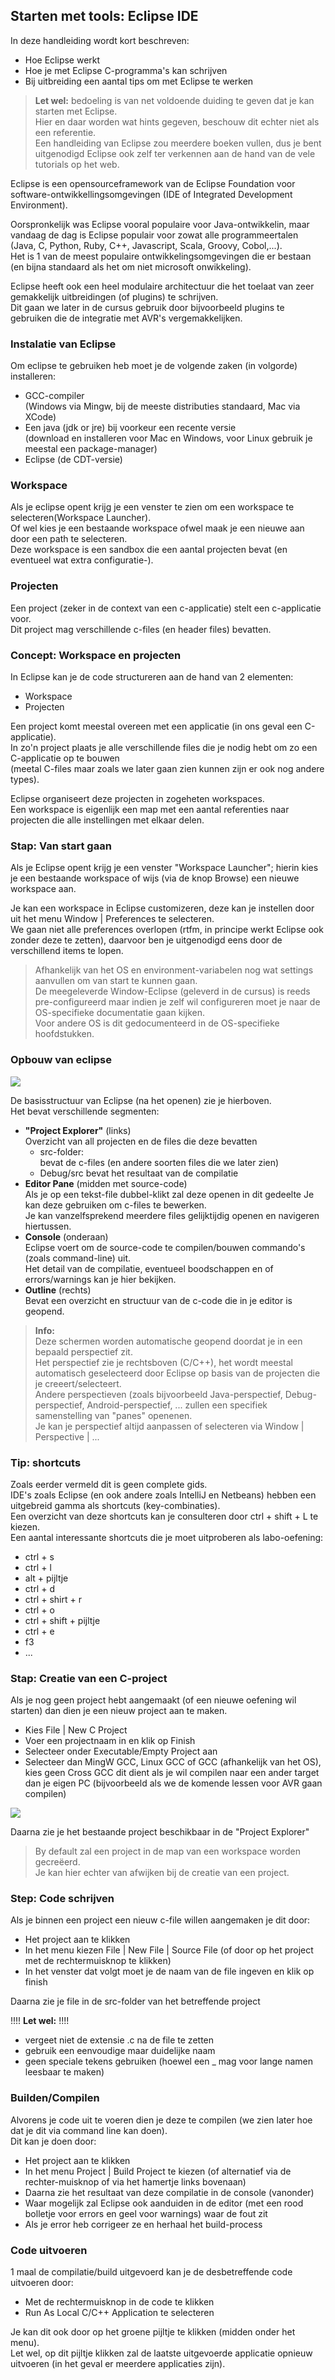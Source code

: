## Starten met tools: Eclipse IDE

In deze handleiding wordt kort beschreven:

* Hoe Eclipse werkt
* Hoe je met Eclipse C-programma's kan schrijven
* Bij uitbreiding een aantal tips om met Eclipse te werken

> **Let wel:** bedoeling is van net voldoende duiding te geven dat je kan starten met Eclipse.  
> Hier en daar worden wat hints gegeven, beschouw dit echter niet als een referentie.  
> Een handleiding van Eclipse zou meerdere boeken vullen, dus je bent uitgenodigd Eclipse ook zelf ter verkennen aan de hand van de vele tutorials op het web.

Eclipse is een opensourceframework van de Eclipse Foundation voor software-ontwikkellingsomgevingen (IDE of Integrated Development Environment).
  
Oorspronkelijk was Eclipse vooral populaire voor Java-ontwikkelin, maar vandaag de dag is Eclipse populair voor zowat alle programmeertalen (Java, C, Python, Ruby, C++, Javascript, Scala, Groovy, Cobol,...).  
Het is 1 van de meest populaire ontwikkelingsomgevingen die er bestaan (en bijna standaard als het om niet microsoft onwikkeling).

Eclipse heeft ook een heel modulaire architectuur die het toelaat van zeer gemakkelijk uitbreidingen (of plugins) te schrijven.  
Dit gaan we later in de cursus gebruik door bijvoorbeeld plugins te gebruiken die de integratie met AVR's vergemakkelijken.  

### Instalatie van Eclipse

Om eclipse te gebruiken heb moet je de volgende zaken (in volgorde) installeren:

* GCC-compiler  
  (Windows via Mingw, bij de meeste distributies standaard, Mac via XCode)
* Een java (jdk or jre) bij voorkeur een recente versie  
  (download en installeren voor Mac en Windows, voor Linux gebruik je meestal een package-manager)
* Eclipse (de CDT-versie)

### Workspace  

Als je eclipse opent krijg je een venster te zien om een workspace te selecteren(Workspace Launcher).  
Of wel kies je een bestaande workspace ofwel maak je een nieuwe aan door een path te selecteren.    
Deze workspace is een sandbox die een aantal projecten bevat (en eventueel wat extra configuratie-).  
 
### Projecten

Een project (zeker in de context van een c-applicatie) stelt een c-applicatie voor.  
Dit project mag verschillende c-files (en header files) bevatten.

### Concept: Workspace en projecten 

In Eclipse kan je de code structureren aan de hand van 2 elementen: 

* Workspace
* Projecten

Een project komt meestal overeen met een applicatie (in ons geval een C-applicatie).  
In zo'n project plaats je alle verschillende files die je nodig hebt om zo een C-applicatie op te bouwen  
(meetal C-files maar zoals we later gaan zien kunnen zijn er ook nog andere types).

Eclipse organiseert deze projecten in zogeheten workspaces.  
Een workspace is eigenlijk een map met een aantal referenties naar projecten die alle instellingen met elkaar delen. 

### Stap: Van start gaan

Als je Eclipse opent krijg je een venster "Workspace Launcher"; hierin kies je een 
bestaande workspace of wijs (via de knop Browse) een nieuwe workspace aan.  

Je kan een workspace in Eclipse customizeren, deze kan je instellen door uit het menu Window | Preferences te selecteren.  
We gaan niet alle preferences overlopen (rtfm, in principe werkt Eclipse ook zonder deze te zetten), daarvoor ben je uitgenodigd eens door de verschillend items te lopen.  

> Afhankelijk van het OS en environment-variabelen nog wat settings aanvullen om van start te kunnen gaan.  
> De meegeleverde Window-Eclipse (geleverd in de cursus) is reeds pre-configureerd maar indien je zelf wil configureren moet je naar de OS-specifieke documentatie gaan kijken.  
> Voor andere OS is dit gedocumenteerd in de OS-specifieke hoofdstukken. 

### Opbouw van eclipse

![](../../pictures/tools_eclipse.png)
 
De basisstructuur van Eclipse (na het openen) zie je hierboven.  
Het bevat verschillende segmenten:

* **"Project Explorer"** (links)      
Overzicht van all projecten en de files die deze bevatten
    * src-folder:   
      bevat de c-files (en andere soorten files die we later zien)
    * Debug/src
      bevat het resultaat van de compilatie
* **Editor Pane** (midden met source-code)  
Als je op een tekst-file dubbel-klikt zal deze openen in dit gedeelte
Je kan deze gebruiken om c-files te bewerken.  
Je kan vanzelfsprekend meerdere files gelijktijdig openen en navigeren hiertussen.  
* **Console** (onderaan)  
Eclipse voert om de source-code te compilen/bouwen commando's (zoals command-line) uit.  
Het detail van de compilatie, eventueel boodschappen en of errors/warnings kan je hier bekijken.  
* **Outline** (rechts)  
Bevat een overzicht en structuur van de c-code die in je editor is geopend.  

> **Info:**  
> Deze schermen worden automatische geopend doordat je in een bepaald perspectief zit.  
> Het perspectief zie je rechtsboven (C/C++), het wordt meestal automatisch geselecteerd door Eclipse op basis van de projecten die je creeert/selecteert.  
> Andere perspectieven (zoals bijvoorbeeld Java-perspectief, Debug-perspectief, Android-perspectief, ... zullen een specifiek samenstelling van "panes" openenen.  
> Je kan je perspectief altijd aanpassen of selecteren via Window | Perspective | ...

### Tip: shortcuts

Zoals eerder vermeld dit is geen complete gids.  
IDE's zoals Eclipse (en ook andere zoals IntelliJ en Netbeans) hebben een uitgebreid gamma als shortcuts (key-combinaties).  
Een overzicht van deze shortcuts kan je consulteren door ctrl + shift + L te kiezen.  
Een aantal interessante shortcuts die je moet uitproberen als labo-oefening:

* ctrl + s
* ctrl + l
* alt + pijltje
* ctrl + d
* ctrl + shirt + r
* ctrl + o
* ctrl + shift + pijltje
* ctrl + e
* f3
* ...


### Stap: Creatie van een C-project  
Als je nog geen project hebt aangemaakt (of een nieuwe oefening wil starten) dan dien je een nieuw project aan te maken.  

* Kies File | New C Project 
* Voer een projectnaam in en klik op Finish
* Selecteer onder Executable/Empty Project aan
* Selecteer dan MingW GCC, Linux GCC of GCC (afhankelijk van het OS), kies geen Cross GCC dit dient als je wil compilen naar een ander target dan je eigen PC (bijvoorbeeld als we de komende lessen voor AVR gaan compilen)

![](../../pictures/tools_eclipse_new_project_s.png)
 
Daarna zie je het bestaande project beschikbaar in de "Project Explorer" 

> By default zal een project in de map van een workspace worden gecreëerd.  
> Je kan hier echter van afwijken bij de creatie van een project. 

### Step: Code schrijven  

Als je binnen een project een nieuw c-file willen aangemaken je dit door:

* Het project aan te klikken
* In het menu kiezen File | New File | Source File (of door op het project met de rechtermuisknop te klikken)  
* In het venster dat volgt moet je de naam van de file ingeven en klik op finish

Daarna zie je file in de src-folder van het betreffende project

!!!! **Let wel:** !!!! 

* vergeet niet de extensie .c na de file te zetten
* gebruik een eenvoudige maar duidelijke naam
* geen speciale tekens gebruiken (hoewel een _ mag voor lange namen leesbaar te maken)

### Builden/Compilen

Alvorens je code uit te voeren dien je deze te compilen (we zien later hoe dat je dit via command line kan doen).  
Dit kan je doen door:

* Het project aan te klikken
* In het menu Project | Build Project te kiezen (of alternatief via de rechter-muisknop of via het hamertje links bovenaan)
* Daarna zie het resultaat van deze compilatie in de console (vanonder)
* Waar mogelijk zal Eclipse ook aanduiden in de editor (met een rood bolletje voor errors en geel voor warnings) waar de fout zit
* Als je error heb corrigeer ze en herhaal het build-process

### Code uitvoeren

1 maal de compilatie/build uitgevoerd kan je de desbetreffende code uitvoeren door:

* Met de rechtermuisknop in de code te klikken
* Run As Local C/C++ Application te selecteren

Je kan dit ook door op het groene pijltje te klikken (midden onder het menu).  
Let wel, op dit pijltje klikken zal de laatste uitgevoerde applicatie opnieuw uitvoeren (in het geval er meerdere applicaties zijn).    


